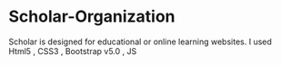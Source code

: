 # Scholar-Organization
Scholar is designed for educational or online learning websites. I used Html5 , CSS3 , Bootstrap v5.0 , JS
